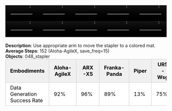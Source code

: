 <!DOCTYPE html>
<html lang="en">
<body>
    <div style="display: flex;">
        <video src="./task_video_clean/move_stapler_pad/aloha-agilex_head.mp4" controls loop muted autoplay style="width: 20.0%;"></video>
        <video src="./task_video_clean/move_stapler_pad/franka-panda_head.mp4" controls loop muted autoplay style="width: 20.0%;"></video>
        <video src="./task_video_clean/move_stapler_pad/ARX-X5_head.mp4" controls loop muted autoplay style="width: 20.0%;"></video>
        <video src="./task_video_clean/move_stapler_pad/piper_head.mp4" controls loop muted autoplay style="width: 20.0%;"></video>
        <video src="./task_video_clean/move_stapler_pad/ur5-wsg_head.mp4" controls loop muted autoplay style="width: 20.0%;"></video>
    </div>
    <div style="display: flex;">
        <video src="./task_video_clean/move_stapler_pad/aloha-agilex_world.mp4" controls loop muted autoplay style="width: 20.0%;"></video>
        <video src="./task_video_clean/move_stapler_pad/franka-panda_world.mp4" controls loop muted autoplay style="width: 20.0%;"></video>
        <video src="./task_video_clean/move_stapler_pad/ARX-X5_world.mp4" controls loop muted autoplay style="width: 20.0%;"></video>
        <video src="./task_video_clean/move_stapler_pad/piper_world.mp4" controls loop muted autoplay style="width: 20.0%;"></video>
        <video src="./task_video_clean/move_stapler_pad/ur5-wsg_world.mp4" controls loop muted autoplay style="width: 20.0%;"></video>
    </div>
    <br><b>Description</b>: Use appropriate arm to move the stapler to a colored mat.<br>
    <b>Average Steps</b>: 152 (Aloha-AgileX, save_freq=15)<br>
    <b>Objects</b>: 048_stapler<br>
    <table style="margin:0 auto;border-collapse:collapse;width:auto;min-width:180px;background-color:white;">
        <thead>
            <tr style="background:#f0f0f0;">
                <th style="border:1px solid #ccc;padding:6px 14px;color:black;">Embodiments</th>
                <th style="border:1px solid #ccc;padding:6px 14px;color:black;">Aloha-AgileX</th>
                <th style="border:1px solid #ccc;padding:6px 14px;color:black;">ARX-X5</th>
                <th style="border:1px solid #ccc;padding:6px 14px;color:black;">Franka-Panda</th>
                <th style="border:1px solid #ccc;padding:6px 14px;color:black;">Piper</th>
                <th style="border:1px solid #ccc;padding:6px 14px;color:black;">UR5-Wsg</th>
            </tr>
        </thead>
        <tbody>
            <tr style="background:white;">
                <td style="border:1px solid #ccc;padding:6px 14px;color:black;">Data Generation Success Rate</td>
                <td style="border:1px solid #ccc;padding:6px 14px;color:black;">92%</td>
                <td style="border:1px solid #ccc;padding:6px 14px;color:black;">96%</td>
                <td style="border:1px solid #ccc;padding:6px 14px;color:black;">89%</td>
                <td style="border:1px solid #ccc;padding:6px 14px;color:black;">13%</td>
                <td style="border:1px solid #ccc;padding:6px 14px;color:black;">75%</td>
            </tr>
        </tbody>
    </table>
</body>
</html>
